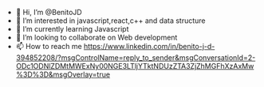 - 👋 Hi, I’m @BenitoJD
- 👀 I’m interested in javascript,react,c++ and data structure
- 🌱 I’m currently learning Javascript
- 💞️ I’m looking to collaborate on Web development
- 📫 How to reach me https://www.linkedin.com/in/benito-j-d-394852208/?msgControlName=reply_to_sender&msgConversationId=2-ODc1ODNlZDMtMWExNy00NGE3LTljYTktNDUzZTA3ZjZhMGFhXzAxMw%3D%3D&msgOverlay=true

<!---
BenitoJD/BenitoJD is a ✨ special ✨ repository because its `README.md` (this file) appears on your GitHub profile.
You can click the Preview link to take a look at your changes.
--->
